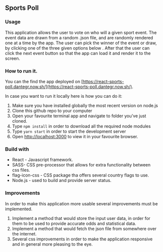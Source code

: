 ## Sports Poll

### Usage
This application allows the user to vote on who will a given sport event. The event data are drawn from a random .json file, and are randomly rendered one at a time by the app. The user  can pick the winner of the event or draw, by clicking one of the three given options below . After that the user can click the next event button so that the app can load it and render it to the screen. 

### How to run it.

You can the find the app deployed on [https://react-sports-poll.dantegr.now.sh/](https://react-sports-poll.dantegr.now.sh/).

In case you want to run it locally here is how you can do it: 

1. Make sure you have installed globally the most recent version on node.js
2. Clone this github repo to your computer
3. Open your favourite terminal app and navigate to folder you've just cloned.
4. Type `npm install` in order to download all the required node modules
5. Type `yarn start` in order to start the development server
6. Open [http://localhost:3000](http://localhost:3000) to view it in your favourite browser.


### Build with

* React - Javascript framework.
* SASS- CSS pre-processor that allows for extra functionality between css files.
* flag-icon-css - CSS package tha offers several country flags to use.
* Node.js - used to build and provide server status.

### Improvements

In order to make this application more usable several improvements must be implemented.

1. Implement a method that would store the input user data, in order for them to be used to provide accurate odds and statistical data.
2. Implement a method that would fetch the json file from somewhere over the internet. 
3. Several css improvements in order to make the application responsive and in general more pleasing to the eye.

